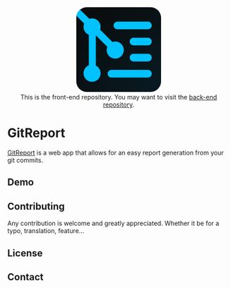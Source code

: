 <div align="center">
	<a href="https://git-report.com/"><img width="192" src="https://raw.githubusercontent.com/adrien-nf/git-report-web/master/public/logo192.png" alt="GitReport"></a>
	<br/>
This is the front-end repository. You may want to visit the <a href="https://github.com/nathangobinet/git-report-api">back-end repository</a>.
</div>

# GitReport

<a href="https://git-report.com/">GitReport</a> is a web app that allows for an easy report generation from your git commits.

## Demo

## Contributing

Any contribution is welcome and greatly appreciated. Whether it be for a typo, translation, feature... 

## License

## Contact
